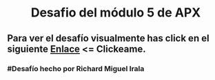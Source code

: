 <h1 align="center">Desafio del módulo 5 de APX</h1>
<h2>Para ver el desafío visualmente has click en el siguiente <a href="https://richardirala.github.io/desafio-m5/" target="blank">Enlace</a> <= Clickeame.</h2>
<h3>#Desafío hecho por Richard Miguel Irala</h3>
